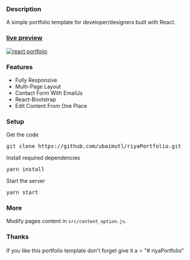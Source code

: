 ### Description

A simple portfolio template for developer/designers built with React. 

### [live preview](https://ubaimutl.github.io/riyaPortfolio/)

[![react portfoiio](src/assets/images/react%20portfolio%20gif.gif)](https://ubaimutl.github.io/riyaPortfolio/)

### Features

- Fully Responsive
- Multi-Page Layout
- Contact Form With EmailJs
- React-Bootstrap
- Edit Content From One Place

### Setup

Get the code

<pre>git clone https://github.com/ubaimutl/riyaPortfolio.git</pre>
 
Install required dependencies

<pre>yarn install</pre>


Start the server

<pre>yarn start</pre>

### More

Modify pages content in  `src/content_option.js`.

### Thanks

If you like this portfolio template don't forget give it a ⭐ 
"# riyaPortfolio" 

